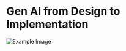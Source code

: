 # Gen AI from Design to Implementation

![Example Image](https://github.com/Aritex-io/dr-genai-session/blob/6f72d61a7cecd64a56e05c540894f896703823fa/GenAI%20with%20DR.png)


